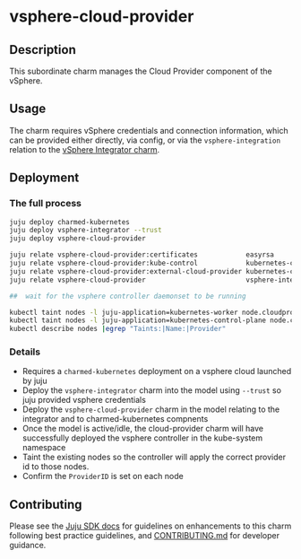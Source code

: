 # vsphere-cloud-provider

## Description

This subordinate charm manages the Cloud Provider component of the vSphere.

## Usage

The charm requires vSphere credentials and connection information, which
can be provided either directly, via config, or via the `vsphere-integration`
relation to the [vSphere Integrator charm](https://charmhub.io/vsphere-integrator).

## Deployment

### The full process

```bash
juju deploy charmed-kubernetes
juju deploy vsphere-integrator --trust
juju deploy vsphere-cloud-provider

juju relate vsphere-cloud-provider:certificates            easyrsa
juju relate vsphere-cloud-provider:kube-control            kubernetes-control-plane
juju relate vsphere-cloud-provider:external-cloud-provider kubernetes-control-plane
juju relate vsphere-cloud-provider                         vsphere-integrator

##  wait for the vsphere controller daemonset to be running 

kubectl taint nodes -l juju-application=kubernetes-worker node.cloudprovider.kubernetes.io/uninitialized=true:NoSchedule
kubectl taint nodes -l juju-application=kubernetes-control-plane node.cloudprovider.kubernetes.io/uninitialized=true:NoSchedule
kubectl describe nodes |egrep "Taints:|Name:|Provider"
```

### Details

* Requires a `charmed-kubernetes` deployment on a vsphere cloud launched by juju
* Deploy the `vsphere-integrator` charm into the model using `--trust` so juju provided vsphere credentials
* Deploy the `vsphere-cloud-provider` charm in the model relating to the integrator and to charmed-kubernetes compnents
* Once the model is active/idle, the cloud-provider charm will have successfully deployed the vsphere controller in the kube-system
  namespace
* Taint the existing nodes so the controller will apply the correct provider id to those nodes. 
* Confirm the `ProviderID` is set on each node

## Contributing

Please see the [Juju SDK docs](https://juju.is/docs/sdk) for guidelines
on enhancements to this charm following best practice guidelines, and
[CONTRIBUTING.md](https://github.com/canonical/vsphere-cloud-provider/blob/main/CONTRIBUTING.md)
for developer guidance.

